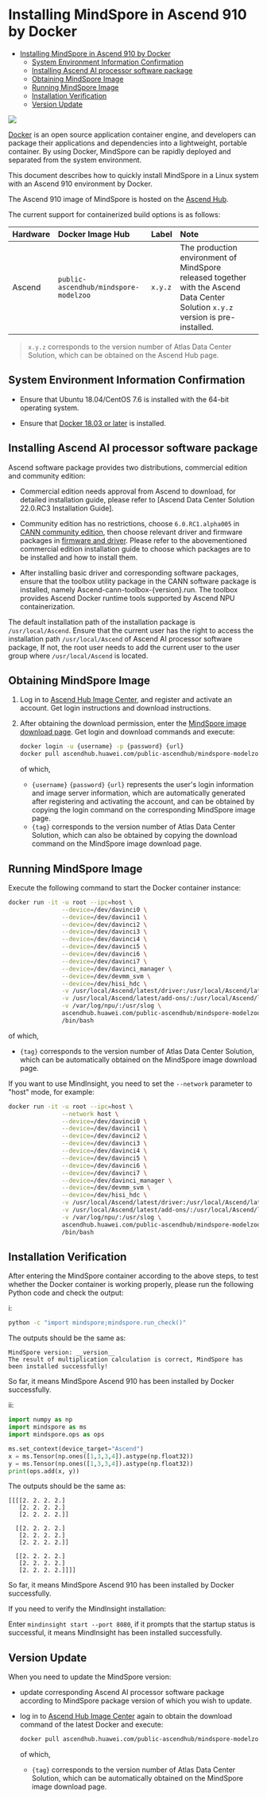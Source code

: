 # Installing MindSpore in Ascend 910 by Docker

<!-- TOC -->

- [Installing MindSpore in Ascend 910 by Docker](#installing-mindspore-in-ascend-910-by-docker)
    - [System Environment Information Confirmation](#system-environment-information-confirmation)
    - [Installing Ascend AI processor software package](#installing-ascend-ai-processor-software-package)
    - [Obtaining MindSpore Image](#obtaining-mindspore-image)
    - [Running MindSpore Image](#running-mindspore-image)
    - [Installation Verification](#installation-verification)
    - [Version Update](#version-update)

<!-- /TOC -->

<a href="https://gitee.com/mindspore/docs/blob/r1.9/install/mindspore_ascend_install_docker_en.md" target="_blank"><img src="https://mindspore-website.obs.cn-north-4.myhuaweicloud.com/website-images/r1.9/resource/_static/logo_source_en.png"></a>

[Docker](https://docs.docker.com/get-docker/) is an open source application container engine, and developers can package their applications and dependencies into a lightweight, portable container. By using Docker, MindSpore can be rapidly deployed and separated from the system environment.

This document describes how to quickly install MindSpore in a Linux system with an Ascend 910 environment by Docker.

The Ascend 910 image of MindSpore is hosted on the [Ascend Hub](https://ascend.huawei.com/ascendhub/#/main).

The current support for containerized build options is as follows:

| Hardware   | Docker Image Hub                | Label                       | Note                                       |
| :----- | :------------------------ | :----------------------- | :--------------------------------------- |
| Ascend | `public-ascendhub/mindspore-modelzoo` | `x.y.z` | The production environment of MindSpore released together with the Ascend Data Center Solution `x.y.z` version is pre-installed. |

> `x.y.z` corresponds to the version number of Atlas Data Center Solution, which can be obtained on the Ascend Hub page.

## System Environment Information Confirmation

- Ensure that Ubuntu 18.04/CentOS 7.6 is installed with the 64-bit operating system.

- Ensure that [Docker 18.03 or later](https://docs.docker.com/get-docker/) is installed.

## Installing Ascend AI processor software package

Ascend software package provides two distributions, commercial edition and community edition:

- Commercial edition needs approval from Ascend to download, for detailed installation guide, please refer to [Ascend Data Center Solution 22.0.RC3 Installation Guide].

- Community edition has no restrictions, choose `6.0.RC1.alpha005` in [CANN community edition](https://www.hiascend.com/software/cann/community-history), then choose relevant driver and firmware packages in [firmware and driver](https://www.hiascend.com/hardware/firmware-drivers?tag=community). Please refer to the abovementioned commercial edition installation guide to choose which packages are to be installed and how to install them.

- After installing basic driver and corresponding software packages, ensure that the toolbox utility package in the CANN software package is installed, namely Ascend-cann-toolbox-{version}.run. The toolbox provides Ascend Docker runtime tools supported by Ascend NPU containerization.

The default installation path of the installation package is `/usr/local/Ascend`. Ensure that the current user has the right to access the installation path `/usr/local/Ascend` of Ascend AI processor software package, If not, the root user needs to add the current user to the user group where `/usr/local/Ascend` is located.

## Obtaining MindSpore Image

1. Log in to [Ascend Hub Image Center](https://ascend.huawei.com/ascendhub/#/home), and register and activate an account. Get login instructions and download instructions.
2. After obtaining the download permission, enter the [MindSpore image download page](https://ascendhub.huawei.com/#/detail/mindspore-modelzoo). Get login and download commands and execute:

    ```bash
    docker login -u {username} -p {password} {url}
    docker pull ascendhub.huawei.com/public-ascendhub/mindspore-modelzoo:{tag}
    ```

    of which,

    - `{username}` `{password}` `{url}` represents the user's login information and image server information, which are automatically generated after registering and activating the account, and can be obtained by copying the login command on the corresponding MindSpore image page.
    - `{tag}` corresponds to the version number of Atlas Data Center Solution, which can also be obtained by copying the download command on the MindSpore image download page.

## Running MindSpore Image

Execute the following command to start the Docker container instance:

```bash
docker run -it -u root --ipc=host \
               --device=/dev/davinci0 \
               --device=/dev/davinci1 \
               --device=/dev/davinci2 \
               --device=/dev/davinci3 \
               --device=/dev/davinci4 \
               --device=/dev/davinci5 \
               --device=/dev/davinci6 \
               --device=/dev/davinci7 \
               --device=/dev/davinci_manager \
               --device=/dev/devmm_svm \
               --device=/dev/hisi_hdc \
               -v /usr/local/Ascend/latest/driver:/usr/local/Ascend/latest/driver \
               -v /usr/local/Ascend/latest/add-ons/:/usr/local/Ascend/latest/add-ons/ \
               -v /var/log/npu/:/usr/slog \
               ascendhub.huawei.com/public-ascendhub/mindspore-modelzoo:{tag} \
               /bin/bash
```

of which,

- `{tag}` corresponds to the version number of Atlas Data Center Solution, which can be automatically obtained on the MindSpore image download page.

If you want to use MindInsight, you need to set the `--network` parameter to "host" mode, for example:

```bash
docker run -it -u root --ipc=host \
               --network host \
               --device=/dev/davinci0 \
               --device=/dev/davinci1 \
               --device=/dev/davinci2 \
               --device=/dev/davinci3 \
               --device=/dev/davinci4 \
               --device=/dev/davinci5 \
               --device=/dev/davinci6 \
               --device=/dev/davinci7 \
               --device=/dev/davinci_manager \
               --device=/dev/devmm_svm \
               --device=/dev/hisi_hdc \
               -v /usr/local/Ascend/latest/driver:/usr/local/Ascend/latest/driver \
               -v /usr/local/Ascend/latest/add-ons/:/usr/local/Ascend/latest/add-ons/ \
               -v /var/log/npu/:/usr/slog \
               ascendhub.huawei.com/public-ascendhub/mindspore-modelzoo:{tag} \
               /bin/bash
```

## Installation Verification

After entering the MindSpore container according to the above steps, to test whether the Docker container is working properly, please run the following Python code and check the output:

i:

```bash
python -c "import mindspore;mindspore.run_check()"
```

The outputs should be the same as:

```text
MindSpore version: __version__
The result of multiplication calculation is correct, MindSpore has been installed successfully!
```

So far, it means MindSpore Ascend 910 has been installed by Docker successfully.

ii:

```python
import numpy as np
import mindspore as ms
import mindspore.ops as ops

ms.set_context(device_target="Ascend")
x = ms.Tensor(np.ones([1,3,3,4]).astype(np.float32))
y = ms.Tensor(np.ones([1,3,3,4]).astype(np.float32))
print(ops.add(x, y))
```

The outputs should be the same as:

```text
[[[[2. 2. 2. 2.]
   [2. 2. 2. 2.]
   [2. 2. 2. 2.]]

  [[2. 2. 2. 2.]
   [2. 2. 2. 2.]
   [2. 2. 2. 2.]]

  [[2. 2. 2. 2.]
   [2. 2. 2. 2.]
   [2. 2. 2. 2.]]]]
```

So far, it means MindSpore Ascend 910 has been installed by Docker successfully.

If you need to verify the MindInsight installation:

Enter ```mindinsight start --port 8080```, if it prompts that the startup status is successful, it means MindInsight has been installed successfully.

## Version Update

When you need to update the MindSpore version:

- update corresponding Ascend AI processor software package according to MindSpore package version of which you wish to update.
- log in to [Ascend Hub Image Center](https://ascend.huawei.com/ascendhub/#/home) again to obtain the download command of the latest Docker and execute:

    ```bash
    docker pull ascendhub.huawei.com/public-ascendhub/mindspore-modelzoo:{tag}
    ```

    of which,

    - `{tag}` corresponds to the version number of Atlas Data Center Solution, which can be automatically obtained on the MindSpore image download page.
